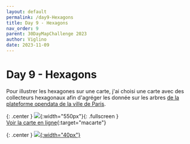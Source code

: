 ```yaml
---
layout: default
permalink: /day9-Hexagons
title: Day 9 - Hexagons
nav_order: 9
parent: 30DayMapChallenge 2023
author: Viglino
date: 2023-11-09
---
```

# Day 9 - Hexagons

Pour illustrer les hexagones sur une carte, j'ai choisi une carte avec des collecteurs hexagonaux afin d'agréger les donnée sur les arbres [de la plateforme opendata de la ville de Paris](https://opendata.paris.fr/explore/dataset/les-arbres).

{: .center }
![](https://pbs.twimg.com/media/F-eo4LvWgAAOfoy?format=jpg&name=medium){:width="550px"}{: .fullscreen }    
[Voir la carte en ligne](https://macarte.ign.fr/carte/e7CmcF/Les-arbres-de-Paris){:target="macarte"}

{: .center }
[![](https://upload.wikimedia.org/wikipedia/commons/5/5a/X_icon_2.svg){:width="40px"}](https://twitter.com/jmviglino/status/1722531070229270920)
